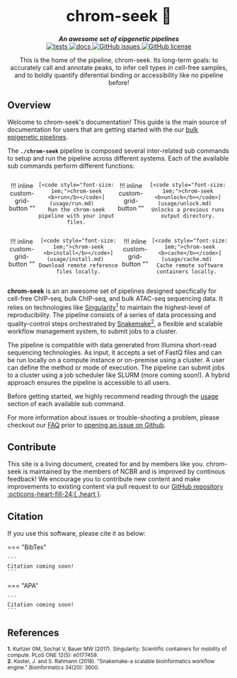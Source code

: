 <div align="center">

  <h1 style="font-size: 250%">chrom-seek 🔬</h1>

  <b><i>An awesome set of eipgenetic pipelines</i></b><br> 
  <a href="https://github.com/OpenOmics/chrom-seek/actions/workflows/main.yaml">
    <img alt="tests" src="https://github.com/OpenOmics/chrom-seek/workflows/tests/badge.svg">
  </a>
  <a href="https://github.com/OpenOmics/chrom-seek/actions/workflows/docs.yml">
    <img alt="docs" src="https://github.com/OpenOmics/chrom-seek/workflows/docs/badge.svg">
  </a>
  <a href="https://github.com/OpenOmics/chrom-seek/issues">
    <img alt="GitHub issues" src="https://img.shields.io/github/issues/OpenOmics/chrom-seek?color=brightgreen">
  </a>
  <a href="https://github.com/OpenOmics/chrom-seek/blob/main/LICENSE">
    <img alt="GitHub license" src="https://img.shields.io/github/license/OpenOmics/chrom-seek">
  </a>

  <p>
    This is the home of the pipeline, chrom-seek. Its long-term goals: to accurately call and annotate peaks, to infer cell types in cell-free samples, and to boldly quantify diferential binding or accessibility like no pipeline before!
  </p>

</div>  


## Overview
Welcome to chrom-seek's documentation! This guide is the main source of documentation for users that are getting started with the our [bulk epigenetic pipelines](https://github.com/OpenOmics/chrom-seek/). 

The **`./chrom-seek`** pipeline is composed several inter-related sub commands to setup and run the pipeline across different systems. Each of the available sub commands perform different functions: 

<section align="center" markdown="1" style="display: flex; flex-wrap: row wrap; justify-content: space-around;">

!!! inline custom-grid-button ""

    [<code style="font-size: 1em;">chrom-seek <b>run</b></code>](usage/run.md)   
    Run the chrom-seek pipeline with your input files.

!!! inline custom-grid-button ""

    [<code style="font-size: 1em;">chrom-seek <b>unlock</b></code>](usage/unlock.md)  
    Unlocks a previous runs output directory.

</section>

<section align="center" markdown="1" style="display: flex; flex-wrap: row wrap; justify-content: space-around;">


!!! inline custom-grid-button ""

    [<code style="font-size: 1em;">chrom-seek <b>install</b></code>](usage/install.md)  
    Download remote reference files locally.


!!! inline custom-grid-button ""

    [<code style="font-size: 1em;">chrom-seek <b>cache</b></code>](usage/cache.md)  
    Cache remote software containers locally.  

</section>

**chrom-seek** is an an awesome set of pipelines designed specfically for cell-free ChIP-seq, bulk ChIP-seq, and bulk ATAC-seq sequencing data. It relies on technologies like [Singularity<sup>1</sup>](https://singularity.lbl.gov/) to maintain the highest-level of reproducibility. The pipeline consists of a series of data processing and quality-control steps orchestrated by [Snakemake<sup>2</sup>](https://snakemake.readthedocs.io/en/stable/), a flexible and scalable workflow management system, to submit jobs to a cluster.

The pipeline is compatible with data generated from Illumina short-read sequencing technologies. As input, it accepts a set of FastQ files and can be run locally on a compute instance or on-premise using a cluster. A user can define the method or mode of execution. The pipeline can submit jobs to a cluster using a job scheduler like SLURM (more coming soon!). A hybrid approach ensures the pipeline is accessible to all users.

Before getting started, we highly recommend reading through the [usage](usage/run.md) section of each available sub command.

For more information about issues or trouble-shooting a problem, please checkout our [FAQ](faq/questions.md) prior to [opening an issue on Github](https://github.com/OpenOmics/chrom-seek/issues).

## Contribute 

This site is a living document, created for and by members like you. chrom-seek is maintained by the members of NCBR and is improved by continous feedback! We encourage you to contribute new content and make improvements to existing content via pull request to our [GitHub repository :octicons-heart-fill-24:{ .heart }](https://github.com/OpenOmics/chrom-seek).

## Citation

If you use this software, please cite it as below:  

=== "BibTex"

    ```
    Citation coming soon!
    ```

=== "APA"

    ```
    Citation coming soon!
    ```

## References
<sup>**1.**  Kurtzer GM, Sochat V, Bauer MW (2017). Singularity: Scientific containers for mobility of compute. PLoS ONE 12(5): e0177459.</sup>  
<sup>**2.**  Koster, J. and S. Rahmann (2018). "Snakemake-a scalable bioinformatics workflow engine." Bioinformatics 34(20): 3600.</sup>  
